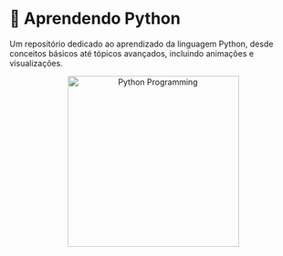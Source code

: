 # 🐍 Aprendendo Python

Um repositório dedicado ao aprendizado da linguagem Python, desde conceitos básicos até tópicos avançados, incluindo animações e visualizações.

<div align="center">
  <img src="https://media.giphy.com/media/coxQHKASG60HrHtvkt/giphy.gif" width="300" alt="Python Programming">
</div>